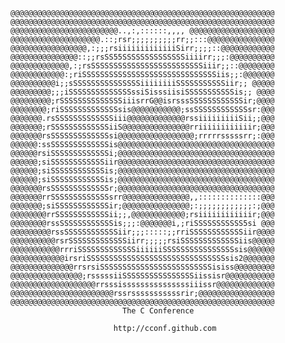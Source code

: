 	@@@@@@@@@@@@@@@@@@@@@@@@@@@@@@@@@@@@@@@@@@@@@@@@@@@@@@@@@@@
	@@@@@@@@@@@@@@@@@@@@@@@@@@@@@@@@@@@@@@@@@@@@@@@@@@@@@@@@@@@
	@@@@@@@@@@@@@@@@@@@@@@@@..,:,::::::,,,, @@@@@@@@@@@@@@@@@@@
	@@@@@@@@@@@@@@@@@@@@.::;rsr;;;;;;;;;;rr;;:::@@@@@@@@@@@@@@@
	@@@@@@@@@@@@@@@@@,:;;;rsiiiiiiiiiiiiiSirr;;;;::@@@@@@@@@@@@
	@@@@@@@@@@@@@@@::;;rsSS55SSSSSSSSSSSSSSiiiirr;;;:@@@@@@@@@@
	@@@@@@@@@@@@@,:;rsSSSSSSSSSSSSSSSSSSSSSSSSSiiir;;::@@@@@@@@
	@@@@@@@@@@@@:;riSSSSSSSSSSSSSSSSSSSSSSSSSSSSSSiis;;:@@@@@@@
	@@@@@@@@@@i;;sSSSSSSSSSSSSSSSiiiiiiiiSSSSSSSSSSSiir;; @@@@@
	@@@@@@@@@;;;iSSSSSSSSSSSSSSssiSisssiisiSSSSSSSSSSSis;; @@@@
	@@@@@@@@@;rSSSSSSSSSSSSSSiiisrrG@@isrsssSSSSSSSSSSSSir;@@@@
	@@@@@@@@;riSSSSSSSSSSSSSsis@@@@@@@@@@@;ssSSSSSSSSSSSSsr:@@@
	@@@@@@@.rsSSSSSSSSSSSSSiii@@@@@@@@@@@@@rssiiiiiiiiiSii;;@@@
	@@@@@@@;rSSSSSSSSSSSSSiiS@@@@@@@@@@@@@@@rriiiiiiiiiiiir;@@@
	@@@@@@@rsSSSSSSSSSSSSSsi@@@@@@@@@@@@@@@@@;rrrrrsssssrr;:@@@
	@@@@@@:ssSSSSSSSSSSSSSis@@@@@@@@@@@@@@@@@@@@@@@@@@@@@@@@@@@
	@@@@@@rsiSSSSSSSSSSSSSi;@@@@@@@@@@@@@@@@@@@@@@@@@@@@@@@@@@@
	@@@@@@;siSSSSSSSSSSSSiir@@@@@@@@@@@@@@@@@@@@@@@@@@@@@@@@@@@
	@@@@@@;siSSSSSSSSSSSSis;@@@@@@@@@@@@@@@@@@@@@@@@@@@@@@@@@@@
	@@@@@@;siSSSSSSSSSSSSis;@@@@@@@@@@@@@@@@@@@@@@@@@@@@@@@@@@@
	@@@@@@@rsSSSSSSSSSSSSSr;@@@@@@@@@@@@@@@@@@@@@@@@@@@@@@@@@@@
	@@@@@@@rrSSSSSSSSSSSSSsrr@@@@@@@@@@@@@@@,,::::::::::::::@@@
	@@@@@@@;siSSSSSSSSSSSSir;@@@@@@@@@@@@@@@;:;;;;;;;;;;;;:;@@@
	@@@@@@@@rrSSSSSSSSSSSSii;;,@@@@@@@@@@@@;rsiiiiiiiiiiiir;@@@
	@@@@@@@@rssSSSSSSSSSSSSis;;;:@@@@@@@i,;riSSSSSSSSSSS5si @@@
	@@@@@@@@@rssSSSSSSSSSSSSiir;;;:::::;;rriSSSSSSSSSSSSiir@@@@
	@@@@@@@@@@rsrSSSSSSSSSSSSSiirr;;;;;rsiSSSSSSSSSSSSSiis@@@@@
	@@@@@@@@@@@rrriSSSSSSSSSSSSSiiiiiiSSSSSSSSSSSSSSSSsis@@@@@@
	@@@@@@@@@@@@irsriSSSSSSSSSSSSSSSSSSSSSSSSSSSSSSSsis2@@@@@@@
	@@@@@@@@@@@@@@rrsrsiSSSSSSSSSSSSSSSSSSSSSSSSSisiss@@@@@@@@@
	@@@@@@@@@@@@@@@@;rsssssiiSSSSSSSSSSSSSSSSiissisr@@@@@@@@@@@
	@@@@@@@@@@@@@@@@@@@rrsssisssssssssssssssiiissr@@@@@@@@@@@@@
	@@@@@@@@@@@@@@@@@@@@@@@rssrsssssssssssrir;@@@@@@@@@@@@@@@@@
	@@@@@@@@@@@@@@@@@@@@@@@@@@@@@@@@@@@@@@@@@@@@@@@@@@@@@@@@@@@
       	            	     The C Conference

                           http://cconf.github.com
